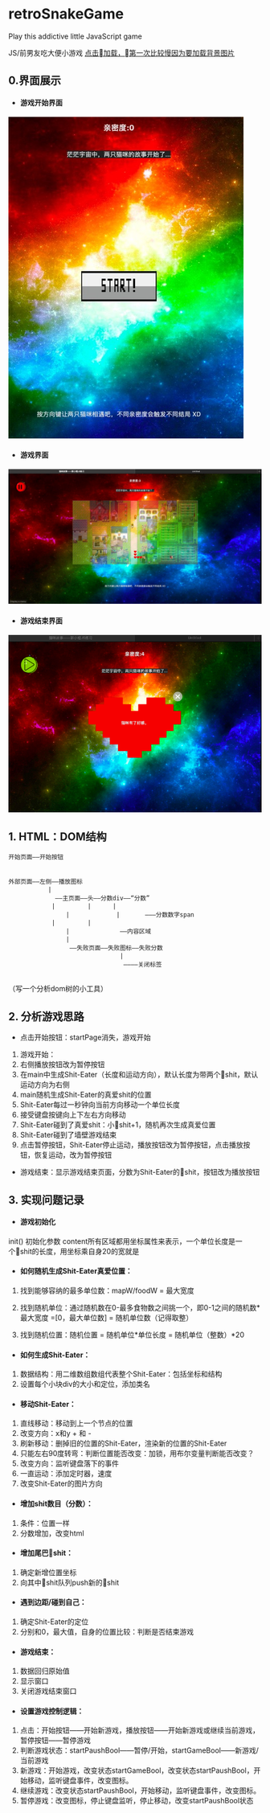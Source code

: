 # retroSnakeGame

Play this addictive little JavaScript game

JS/前男友吃大便小游戏 [点击加载，第一次比较慢因为要加载背景图片](https://0rainge.github.io/retroSnakeGame/ "shit-eater game")

## 0.界面展示

- #### 游戏开始界面
![image](https://github.com/0rainge/retroSnakeGame/blob/master/img/docImg/demo1.jpeg?raw=true)
- #### 游戏界面
![image](https://github.com/0rainge/retroSnakeGame/blob/master/img/docImg/demo2.jpeg?raw=true)
- #### 游戏结束界面
![image](https://github.com/0rainge/retroSnakeGame/blob/master/img/docImg/demo3.png?raw=true)

## 1. HTML：DOM结构

```
开始页面——开始按钮


外部页面——左侧——播放图标
           |
             ——主页面——头——分数div——“分数”
	        |	      |	     |
                |             |       ———分数数字span
	        |	      |
                |              ——内容区域
                |
                 ——失败页面——失败图标——失败分数
                               |
                                ————关闭标签
                              
```

（写一个分析dom树的小工具）

## 2. 分析游戏思路

- 点击开始按钮：startPage消失，游戏开始 

1. 游戏开始：
2. 右侧播放按钮改为暂停按钮
3. 在main中生成Shit-Eater（长度和运动方向），默认长度为带两个shit，默认运动方向为右侧
4. main随机生成Shit-Eater的真爱shit的位置
5. Shit-Eater每过一秒钟向当前方向移动一个单位长度
6. 接受键盘按键向上下左右方向移动
7. Shit-Eater碰到了真爱shit：小shit+1，随机再次生成真爱位置
8. Shit-Eater碰到了墙壁游戏结束
9. 点击暂停按钮，Shit-Eater停止运动，播放按钮改为暂停按钮，点击播放按钮，恢复运动，改为暂停按钮

- 游戏结束：显示游戏结束页面，分数为Shit-Eater的shit，按钮改为播放按钮

## 3. 实现问题记录

- #### 游戏初始化

init() 初始化参数
content所有区域都用坐标属性来表示，一个单位长度是一个shit的长度，用坐标乘自身20的宽就是

- #### 如何随机生成Shit-Eater真爱位置：

1. 找到能够容纳的最多单位数：mapW/foodW = 最大宽度

2. 找到随机单位：通过随机数在0-最多食物数之间挑一个，即0-1之间的随机数*最大宽度 =[0，最大单位数] = 随机单位数（记得取整）

3. 找到随机位置：随机位置 = 随机单位*单位长度 = 随机单位（整数）*20

- #### 如何生成Shit-Eater：

1. 数据结构：用二维数组数组代表整个Shit-Eater：包括坐标和结构
2. 设置每个小块div的大小和定位，添加类名

- #### 移动Shit-Eater：

1. 直线移动：移动到上一个节点的位置
2. 改变方向：x和y + 和 - 
3. 刷新移动：删掉旧的位置的Shit-Eater，渲染新的位置的Shit-Eater
4. 只能左右90度转弯：判断位置能否改变：加锁，用布尔变量判断能否改变？
5. 改变方向：监听键盘落下的事件
6. 一直运动：添加定时器，速度
7. 改变Shit-Eater的图片方向

-  #### 增加shit数目（分数）：

1. 条件：位置一样
2. 分数增加，改变html

-  #### 增加尾巴shit：

1. 确定新增位置坐标
2. 向其中shit队列push新的shit

-  #### 遇到边距/碰到自己：

1. 确定Shit-Eater的定位
2. 分别和0，最大值，自身的位置比较：判断是否结束游戏

-  #### 游戏结束：

1. 数据回归原始值
2. 显示窗口
3. 关闭游戏结束窗口

-  #### 设置游戏控制逻辑：

1. 点击：开始按钮——开始新游戏，播放按钮——开始新游戏或继续当前游戏，暂停按钮——暂停游戏
2. 判断游戏状态：startPaushBool——暂停/开始，startGameBool——新游戏/当前游戏
3. 新游戏：开始游戏，改变状态startGameBool，改变状态startPaushBool，开始移动，监听键盘事件，改变图标。
4. 继续游戏：改变状态startPaushBool，开始移动，监听键盘事件，改变图标。
5. 暂停游戏：改变图标，停止键盘监听，停止移动，改变startPaushBool状态
